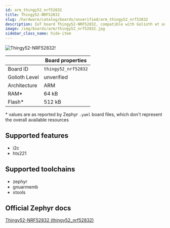 ```yaml
---
id: arm_thingy52_nrf52832
title: Thingy52-NRF52832
slug: /hardware/catalog/boards/unverified/arm_thingy52_nrf52832
description: IoT board Thingy52-NRF52832, compatible with Golioth at unverified level.
image: /img/boards/arm/thingy52_nrf52832.jpg
sidebar_class_name: hide-item
---
```


[//]: # (This is an auto-generated file, do not edit! Changes to it will be lost upon re-generation)

![Thingy52-NRF52832!](/img/boards/arm/thingy52_nrf52832.jpg "Thingy52-NRF52832")

|                | Board properties     |
| -------------  | -------------------- |
| Board ID       | `thingy52_nrf52832` |
| Golioth Level  | unverified       |
| Architecture   | ARM |
| RAM*           | 64 kB |
| Flash*         | 512 kB |

\* values are as reported by Zephyr `.yaml` board files, which don't represent the overall available resources



## Supported features

* i2c
* hts221

## Supported toolchains

* zephyr
* gnuarmemb
* xtools

## Official Zephyr docs

[Thingy52-NRF52832 (thingy52_nrf52832)](https://docs.zephyrproject.org/latest/boards/arm/thingy52_nrf52832/doc/index.html)
